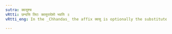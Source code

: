 ```yaml
---
sutra: क्वसुश्च
vRtti: छन्दसि लिटः क्वसुरादेशो भवति ॥
vRtti_eng: In the _Chhandas_ the affix क्वसु is optionally the substitute of लिट्.

---
```

